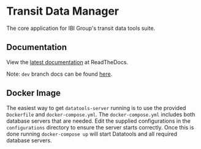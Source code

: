 # Transit Data Manager

The core application for IBI Group's transit data tools suite.

## Documentation

View the [latest documentation](http://conveyal-data-tools.readthedocs.org/en/latest/) at ReadTheDocs.

Note: `dev` branch docs can be found [here](http://conveyal-data-tools.readthedocs.org/en/dev/).

## Docker Image
The easiest way to get `datatools-server` running is to use the provided `Dockerfile` and `docker-compose.yml`. The `docker-compose.yml` includes both database servers that are needed. Edit the supplied configurations in the `configurations` directory to ensure the server starts correctly. Once this is done running `docker-compose up` will start Datatools and all required database servers.